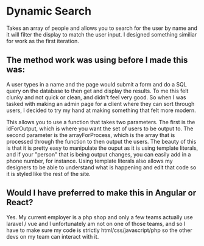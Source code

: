 # Dynamic Search

Takes an array of people and allows you to search for the user by name and it will filter the display to match the user input.
I designed something similiar for work as the first iteration. 


## The method work was using before I made this was: 
A user types in a name and the page would submit a form and do a SQL query on the database to then get and display the results. To me this felt clunky and not quick or clean, and didn't feel very good. So when I was tasked with making an admin page for a client where they can sort through users, I decided to try my hand at making something that felt more modern.


This allows you to use a function that takes two parameters. The first is the idForOutput, which is where you want the set of users to be output to. The second parameter is the arrayForProcess, which is the array that is processed through the function to then output the users. The beauty of this is that it is pretty easy to manipulate the ouput as it is using template literals, and if your "person" that is being output changes, you can easily add in a phone number, for instance. Using template literals also allows my designers to be able to understand what is happening and edit that code so it is styled like the rest of the site.


## Would I have preferred to make this in Angular or React? 
Yes. My current employer is a php shop and only a few teams actually use laravel / vue and I unfortunately am not on one of those teams, and so I have to make sure my code is strictly html/css/javascript/php so the other devs on my team can interact with it.
